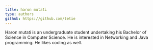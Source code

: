 ```yaml
---
title: haron mutati
type: authors
github: https://github.com/tetie
---
```

Haron mutati is an undergraduate student undertaking his Bachelor of Science in Computer Science. He is interested in Networking and Java programming. He likes coding as well.
